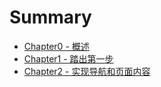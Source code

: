 # Summary

* [Chapter0 - 概述](notes/chapter0.md)
* [Chapter1 - 踏出第一步](notes/chapter1.md)
* [Chapter2 - 实现导航和页面内容](notes/chapter2.md)

